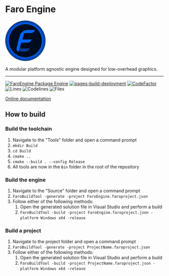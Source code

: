 # Faro Engine

![Logo](./Assets/Logo/Logo_128.png)

A modular platform agnostic engine designed for low-overhead graphics.

---

[![FaroEngine Package Engine](https://github.com/R00tDroid/FaroEngine/actions/workflows/build.yml/badge.svg)](https://github.com/R00tDroid/FaroEngine/actions/workflows/build.yml)
[![pages-build-deployment](https://github.com/R00tDroid/FaroEngine/actions/workflows/pages/pages-build-deployment/badge.svg)](https://github.com/R00tDroid/FaroEngine/actions/workflows/pages/pages-build-deployment)
[![CodeFactor](https://www.codefactor.io/repository/github/r00tdroid/faroengine/badge)](https://www.codefactor.io/repository/github/r00tdroid/faroengine)
![Lines](https://tokei.rs/b1/github/R00tDroid/FaroEngine?category=lines)
![Codelines](https://tokei.rs/b1/github/R00tDroid/FaroEngine?category=code)
![Files](https://tokei.rs/b1/github/R00tDroid/FaroEngine?category=files)

[Online documentation](https://r00tdroid.github.io/FaroEngine)

## How to build

### Build the toolchain
1. Navigate to the "Tools" folder and open a command prompt
2. `mkdir Build`
3. `cd Build`
4. `cmake ..`
5. `cmake --build . --config Release`
6. All tools are now in the `Bin` folder in the root of the repository

### Build the engine
1. Navigate to the "Source" folder and open a command prompt
2. `FaroBuildTool -generate -project FaroEngine.faroproject.json`
3. Follow either of the following methods:
    1. Open the generated solution file in Visual Studio and perform a build
    2. `FaroBuildTool -build -project FaroEngine.faroproject.json -platform Windows x64 -release`

### Build a project
1. Navigate to the project folder and open a command prompt
2. `FaroBuildTool -generate -project ProjectName.faroproject.json`
3. Follow either of the following methods:
    1. Open the generated solution file in Visual Studio and perform a build
    2. `FaroBuildTool -build -project ProjectName.faroproject.json -platform Windows x64 -release`
